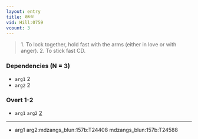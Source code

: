 ```yaml
---
layout: entry
title: ཐམས་
vid: Hill:0759
vcount: 3
---
```


> 1\.
 To lock together, hold fast with the arms (either in love or with anger)\.
 2\.
 To stick fast CD\.

### Dependencies (N = 3)
* `arg1` 2
* `arg2` 2


### Overt 1-2
* `arg1` `arg2` [2](#arg1-arg2)

---
* <a name='arg1-arg2'>arg1 arg2</a>:mdzangs_blun:157b:T24408 mdzangs_blun:157b:T24588
